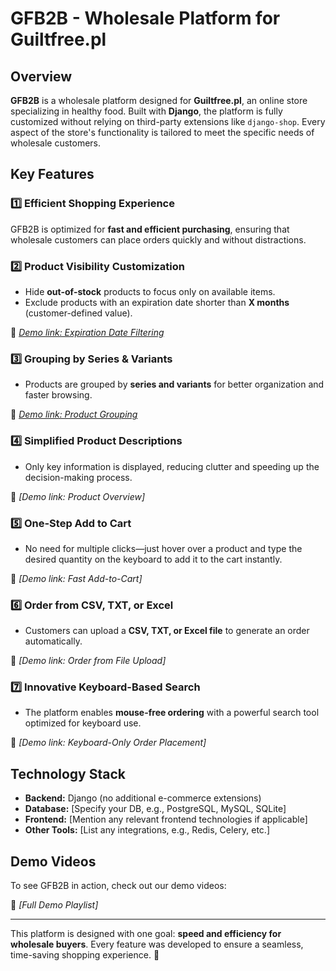# GFB2B - Wholesale Platform for Guiltfree.pl

## Overview
**GFB2B** is a wholesale platform designed for **Guiltfree.pl**, an online store specializing in healthy food. Built with **Django**, the platform is fully customized without relying on third-party extensions like `django-shop`. Every aspect of the store's functionality is tailored to meet the specific needs of wholesale customers.

## Key Features

### 1️⃣ Efficient Shopping Experience
GFB2B is optimized for **fast and efficient purchasing**, ensuring that wholesale customers can place orders quickly and without distractions.

### 2️⃣ Product Visibility Customization
- Hide **out-of-stock** products to focus only on available items.
- Exclude products with an expiration date shorter than **X months** (customer-defined value).

📌 *[Demo link: Expiration Date Filtering](https://www.loom.com/share/0844c2b864fd4a01b54c8832d50e310d?sid=e810e5fd-3eaf-4368-a0c5-a71d32d5f68e)*

### 3️⃣ Grouping by Series & Variants
- Products are grouped by **series and variants** for better organization and faster browsing.

📌 *[Demo link: Product Grouping](https://www.loom.com/share/399e109f0d0546dd8246e29f1a13661c?sid=ae70de72-08f2-440d-9028-68ab32c13d5d)*

### 4️⃣ Simplified Product Descriptions
- Only key information is displayed, reducing clutter and speeding up the decision-making process.

📌 *[Demo link: Product Overview]*

### 5️⃣ One-Step Add to Cart
- No need for multiple clicks—just hover over a product and type the desired quantity on the keyboard to add it to the cart instantly.

📌 *[Demo link: Fast Add-to-Cart]*

### 6️⃣ Order from CSV, TXT, or Excel
- Customers can upload a **CSV, TXT, or Excel file** to generate an order automatically.

📌 *[Demo link: Order from File Upload]*

### 7️⃣ Innovative Keyboard-Based Search
- The platform enables **mouse-free ordering** with a powerful search tool optimized for keyboard use.

📌 *[Demo link: Keyboard-Only Order Placement]*

## Technology Stack
- **Backend:** Django (no additional e-commerce extensions)
- **Database:** [Specify your DB, e.g., PostgreSQL, MySQL, SQLite]
- **Frontend:** [Mention any relevant frontend technologies if applicable]
- **Other Tools:** [List any integrations, e.g., Redis, Celery, etc.]

## Demo Videos
To see GFB2B in action, check out our demo videos:

🔗 *[Full Demo Playlist]*

---

This platform is designed with one goal: **speed and efficiency for wholesale buyers**. Every feature was developed to ensure a seamless, time-saving shopping experience. 🚀

